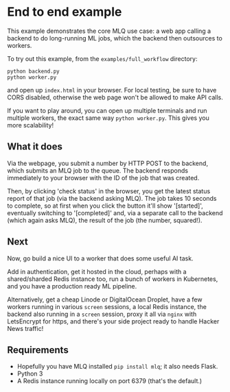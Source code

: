 # End to end example

This example demonstrates the core MLQ use case: a web app calling a backend to do long-running ML jobs, which the backend then outsources to workers.

To try out this example, from the `examples/full_workflow` directory:

```
python backend.py
python worker.py
```

and open up `index.html` in your browser. For local testing, be sure to have CORS disabled, otherwise the web page won't be allowed to make API calls.

If you want to play around, you can open up multiple terminals and run multiple workers, the exact same way `python worker.py`. This gives you more scalability!

## What it does

Via the webpage, you submit a number by HTTP POST to the backend, which submits an MLQ job to the queue. The backend responds immediately to your browser with the ID of the job that was created.

Then, by clicking 'check status' in the browser, you get the latest status report of that job (via the backend asking MLQ). The job takes 10 seconds to complete, so at first when you click the button it'll show '[started]', eventually switching to '[completed]' and, via a separate call to the backend (which again asks MLQ), the result of the job (the number, squared!).

## Next

Now, go build a nice UI to a worker that does some useful AI task.

Add in authentication, get it hosted in the cloud, perhaps with a shared/sharded Redis instance too, run a bunch of workers in Kubernetes, and you have a production ready ML pipeline.

Alternatively, get a cheap Linode or DigitalOcean Droplet, have a few workers running in various `screen` sessions, a local Redis instance, the backend also running in a `screen` session, proxy it all via `nginx` with LetsEncrypt for https, and there's your side project ready to handle Hacker News traffic!

## Requirements

* Hopefully you have MLQ installed `pip install mlq`; it also needs Flask.
* Python 3
* A Redis instance running locally on port 6379 (that's the default.)
